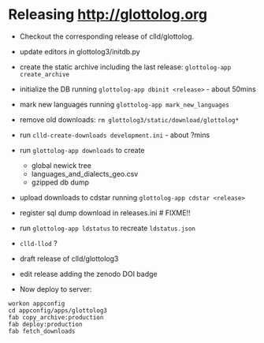 
# Releasing http://glottolog.org

- Checkout the corresponding release of clld/glottolog.
- update editors in glottolog3/initdb.py
- create the static archive including the last release: `glottolog-app create_archive`
- initialize the DB running `glottolog-app dbinit <release>` - about 50mins
- mark new languages running `glottolog-app mark_new_languages`
- remove old downloads: `rm glottolog3/static/download/glottolog*`
- run `clld-create-downloads development.ini` - about ?mins
- run `glottolog-app downloads` to create
  - global newick tree
  - languages_and_dialects_geo.csv
  - gzipped db dump

- upload downloads to cdstar running `glottolog-app cdstar <release>`
- register sql dump download in releases.ini # FIXME!!
- run `glottolog-app ldstatus` to recreate `ldstatus.json`
- `clld-llod` ?

- draft release of clld/glottolog3
- edit release adding the zenodo DOI badge

- Now deploy to server:
```
workon appconfig
cd appconfig/apps/glottolog3
fab copy_archive:production
fab deploy:production
fab fetch_downloads
```
